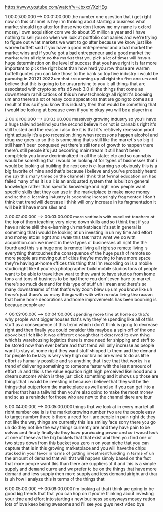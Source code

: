 https://www.youtube.com/watch?v=JbxxxVXzHEg

1 00:00:00.000 --\> 00:01:00.000 the number one question that i get
right now on this channel is hey i'm thinking about starting a business
what market should i go after for those who don't know me my name is
oxford mosey i own acquisition.com we do about 85 million a year and i
have nothing to sell you so when we look at portfolio companies and
we're trying to figure out what markets we want to go after because we
know just like warren buffett said if you have a good entrepreneur and a
bad market the market wins and if you've got a bad entrepreneur and a
good market the market wins all right so the market that you pick a lot
of times will have a huge determination on the level of success that you
have right it is far more important to pick the right boat than how hard
you row those are warren buffett quotes you can take those to the bank
so top five industry i would be pursuing in 201 21 2022 um that are
coming up all right the first one um and believe that this is going to
be unsurprising to you is all things that are associated with crypto so
nfts d5 web 3.0 all the things that come as downstream ramifications of
this uh new technology all right it's booming um and there's a lot of
really cool applications that are going to come as a result of this so
if you know this industry then that would be something that i would be
looking at because even if you're okay you will be a player in a

2 00:01:00.000 --\> 00:02:00.000 massively growing industry so you'll
have a huge tailwind behind you the second believe it or not is cannabis
right it's still trusted and the reason i also like it is that it's
relatively recession proof right actually it's a pro recession thing
when recessions happen alcohol and drug use goes up so this is something
that's still like the market's so big it still hasn't been conquered yet
there's still tons of growth to happen there there's still people it's
just becoming mainstream it still hasn't been completely you know
decriminalized in all the states etc and so cannabis would be something
that i would be looking at for types of businesses that i would be
looking at building the next one is e-learning so obviously this is a
big favorite of mine and that's because i believe and you've probably
heard me say this many times on the channel i think that formal
education um has failed many of us it is a it is an antiquated system
that is built on general knowledge rather than specific knowledge and
right now people want specific skills that they can use in the
marketplace to make more money and so the e-learning industry is
becoming increasingly fragmented i don't think that trend will decrease
i think will only increase in its fragmentation it will be it'll have
more silos and

3 00:02:00.000 --\> 00:03:00.000 more verticals with excellent teachers
at the top of them teaching very niche down skills and so i think that
if you have a niche skill the e-learning uh marketplace it's set in
general is something that i would be looking at uh investing in uh my
time and effort and money etc all right and i walk this talk that's what
we do with acquisition.com we invest in these types of businesses all
right the the fourth and this is a huge one is remote living all right
so remote living is everything that touches the consequence of the huge
push of remote so more people are moving out of cities they're moving to
have more space they're having at-home offices this thing that i'm
recording on is a mobile studio right like if you're a photographer
build mobile studios tons of people want to be able to travel they want
to they want to have studios from home tons and tons of business to be
had there you don't even have to market there's so much demand for this
type of stuff uh i mean and there's so many downstreams of that that's
why zoom blew up um you know like uh there's just there's so many things
with with with remote living the reason that home home decorations and
home improvements has been booming is because people are

4 00:03:00.000 --\> 00:04:00.000 spending more time at home so that's
why people want bigger houses that's why they're spending like all of
this stuff as a consequence of this trend which i don't think is going
to decrease right and then finally you could consider this maybe a a
spin-off of the one above but i felt like it was different enough that
it deserved its own thing which is warehousing logistics there is more
need for shipping and stuff to be stored now than ever before and that
trend will only increase as people want to stay at home right they want
stuff shipped to them and the demand for people to be lazy is very very
high our brains are wired to do as little effort as humanly possible and
so anything that i see that that works in a trend of delivering
something to someone faster with the least amount of effort uh and this
is the value equation right high perceived likelihood and a dream
outcome which is they just click something and it shows up those are
things that i would be investing in because i believe that they will be
the things that outperform the marketplace as well and so if you can get
into a market that has a tailwind then you're also going to make the
most money and so as a reminder for those who are new to the channel
there are four

5 00:04:00.000 --\> 00:05:00.000 things that we look at in every market
all right number one is is the market growing number two are the people
easy to target number three is there a need for it are people in pain
right do they not like the way things are currently this is a smiley
face sorry there you go uh do they not like the way things currently are
and they have pain to be solved and finally finally do they have
purchasing power and so i would look at one of these as the big buckets
that that exist and then you find one or two steps down from this bucket
you zero in on your niche that you can capture that is in this growing
marketplace and you will have the chips stacked in your favor in terms
of getting investment funding in terms of uh the amount of demand that
will that will happen simply based on the fact that more people want
this than there are suppliers of it and this is a simple supply and
demand curve and we prefer to be on the things that have more demand and
less supply then more supply and less demand alright and that is uh how
i analyze this in terms of the things that

6 00:05:00.000 --\> 00:06:00.000 i'm looking at that i think are going
to be good big trends that that you can hop on if you're thinking about
investing your time and effort into starting a new business so anyways
mosey nation lots of love keep being awesome and i'll see you guys next
video bye
